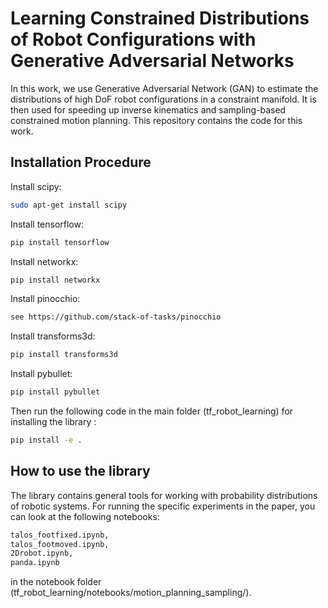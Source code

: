 # Learning Constrained Distributions of Robot Configurations with Generative Adversarial Networks #

In this work, we use Generative Adversarial Network (GAN) to estimate the distributions of high DoF robot configurations in a constraint manifold. It is then used for speeding up inverse kinematics and sampling-based constrained motion planning. This repository contains the code for this work.

## Installation Procedure ##
Install scipy:
```bash
sudo apt-get install scipy
```

Install tensorflow:
```bash
pip install tensorflow
```


Install networkx:
```bash
pip install networkx
```
Install pinocchio:
```bash
see https://github.com/stack-of-tasks/pinocchio
```

Install transforms3d:
```bash
pip install transforms3d
```

Install pybullet:
```bash
pip install pybullet
```


Then run the following code in the main folder (tf_robot_learning) for installing the library :
```bash
pip install -e .
```

## How to use the library ##
The library contains general tools for working with probability distributions of robotic systems. For running the specific experiments in the paper, you can look at the following notebooks:
```bash
talos_footfixed.ipynb,
talos_footmoved.ipynb,
2Drobot.ipynb,
panda.ipynb
```
in the notebook folder (tf_robot_learning/notebooks/motion_planning_sampling/).
